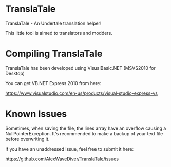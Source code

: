 # TranslaTale
TranslaTale - An Undertale translation helper!

This little tool is aimed to translators and modders.

Compiling TranslaTale
====================
TranslaTale has been developed using VisualBasic.NET (MSVS2010 for Desktop)

You can get VB.NET Express 2010 from here:

https://www.visualstudio.com/en-us/products/visual-studio-express-vs


Known Issues
====================
Sometimes, when saving the file, the lines array have an overflow causing a NullPointerException.
It's recommended to make a backup of your text file before overwriting it.

If you have an unaddressed issue, feel free to submit it here:

https://github.com/AlexWaveDiver/TranslaTale/issues

